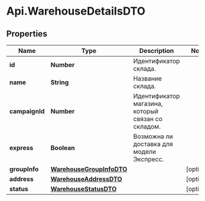 # Api.WarehouseDetailsDTO

## Properties

Name | Type | Description | Notes
------------ | ------------- | ------------- | -------------
**id** | **Number** | Идентификатор склада. | 
**name** | **String** | Название склада. | 
**campaignId** | **Number** | Идентификатор магазина, который связан со складом. | 
**express** | **Boolean** | Возможна ли доставка для модели Экспресс. | 
**groupInfo** | [**WarehouseGroupInfoDTO**](WarehouseGroupInfoDTO.md) |  | [optional] 
**address** | [**WarehouseAddressDTO**](WarehouseAddressDTO.md) |  | [optional] 
**status** | [**WarehouseStatusDTO**](WarehouseStatusDTO.md) |  | [optional] 


